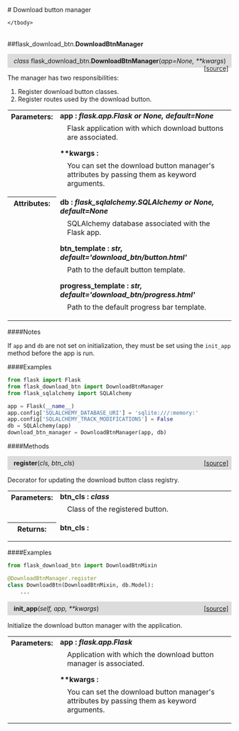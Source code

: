<script src="https://cdn.mathjax.org/mathjax/latest/MathJax.js?config=TeX-AMS-MML_HTMLorMML" type="text/javascript"></script>

<link rel="stylesheet" href="https://assets.readthedocs.org/static/css/readthedocs-doc-embed.css" type="text/css" />

<style>
    a.src-href {
        float: right;
    }
    p.attr {
        margin-top: 0.5em;
        margin-left: 1em;
    }
    p.func-header {
        background-color: gainsboro;
        border-radius: 0.1em;
        padding: 0.5em;
        padding-left: 1em;
    }
    table.field-table {
        border-radius: 0.1em
    }
</style># Download button manager

<table class="docutils field-list field-table" frame="void" rules="none">
    <col class="field-name" />
    <col class="field-body" />
    <tbody valign="top">
        
    </tbody>
</table>



##flask_download_btn.**DownloadBtnManager**

<p class="func-header">
    <i>class</i> flask_download_btn.<b>DownloadBtnManager</b>(<i>app=None, **kwargs</i>) <a class="src-href" target="_blank" href="https://github.com/dsbowen/flask-download-btn/flask_download_btn/__init__.py#L15">[source]</a>
</p>

The manager has two responsibilities:

1. Register download button classes.
2. Register routes used by the download button.

<table class="docutils field-list field-table" frame="void" rules="none">
    <col class="field-name" />
    <col class="field-body" />
    <tbody valign="top">
        <tr class="field">
    <th class="field-name"><b>Parameters:</b></td>
    <td class="field-body" width="100%"><b>app : <i>flask.app.Flask or None, default=None</i></b>
<p class="attr">
    Flask application with which download buttons are associated.
</p>
<b>**kwargs : <i></i></b>
<p class="attr">
    You can set the download button manager's attributes by passing them as keyword arguments.
</p></td>
</tr>
<tr class="field">
    <th class="field-name"><b>Attributes:</b></td>
    <td class="field-body" width="100%"><b>db : <i>flask_sqlalchemy.SQLAlchemy or None, default=None</i></b>
<p class="attr">
    SQLAlchemy database associated with the Flask app.
</p>
<b>btn_template : <i>str, default='download_btn/button.html'</i></b>
<p class="attr">
    Path to the default button template.
</p>
<b>progress_template : <i>str, default='download_btn/progress.html'</i></b>
<p class="attr">
    Path to the default progress bar template.
</p></td>
</tr>
    </tbody>
</table>

####Notes

If `app` and `db` are not set on initialization, they must be set using
the `init_app` method before the app is run.

####Examples

```python
from flask import Flask
from flask_download_btn import DownloadBtnManager
from flask_sqlalchemy import SQLAlchemy

app = Flask(__name__)
app.config['SQLALCHEMY_DATABASE_URI'] = 'sqlite:///:memory:'
app.config['SQLALCHEMY_TRACK_MODIFICATIONS'] = False
db = SQLAlchemy(app)
download_btn_manager = DownloadBtnManager(app, db)
```

####Methods



<p class="func-header">
    <i></i> <b>register</b>(<i>cls, btn_cls</i>) <a class="src-href" target="_blank" href="https://github.com/dsbowen/flask-download-btn/flask_download_btn/__init__.py#L66">[source]</a>
</p>

Decorator for updating the download button class registry.

<table class="docutils field-list field-table" frame="void" rules="none">
    <col class="field-name" />
    <col class="field-body" />
    <tbody valign="top">
        <tr class="field">
    <th class="field-name"><b>Parameters:</b></td>
    <td class="field-body" width="100%"><b>btn_cls : <i>class</i></b>
<p class="attr">
    Class of the registered button.
</p></td>
</tr>
<tr class="field">
    <th class="field-name"><b>Returns:</b></td>
    <td class="field-body" width="100%"><b>btn_cls : <i></i></b>
<p class="attr">
    
</p></td>
</tr>
    </tbody>
</table>

####Examples

```python
from flask_download_btn import DownloadBtnMixin

@DownloadBtnManager.register
class DownloadBtn(DownloadBtnMixin, db.Model):
    ...
```



<p class="func-header">
    <i></i> <b>init_app</b>(<i>self, app, **kwargs</i>) <a class="src-href" target="_blank" href="https://github.com/dsbowen/flask-download-btn/flask_download_btn/__init__.py#L100">[source]</a>
</p>

Initialize the download button manager with the application.

<table class="docutils field-list field-table" frame="void" rules="none">
    <col class="field-name" />
    <col class="field-body" />
    <tbody valign="top">
        <tr class="field">
    <th class="field-name"><b>Parameters:</b></td>
    <td class="field-body" width="100%"><b>app : <i>flask.app.Flask</i></b>
<p class="attr">
    Application with which the download button manager is associated.
</p>
<b>**kwargs : <i></i></b>
<p class="attr">
    You can set the download button manager's attributes by passing them as keyword arguments.
</p></td>
</tr>
    </tbody>
</table>

